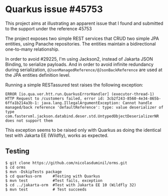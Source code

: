 # Quarkus issue #45753

This project aims at illustrating an apparent issue that I found and submitted 
to the support under the reference 45753

The project exposes two simple REST services that CRUD two simple JPA entities, 
using Panache repositories. The entities maintain a bidirectional one-to-many
relationship.

In order to avoid #29225, I'm using Jackson2, instead of Jakarta JSON Binding, 
to serialize payloads. And in order to avoid infinite redundancy during serialization,
`@JsonManagedReference/@JsonBackReference` are used at the JPA entities definition
level.

Running a simple RESTassured test raises the following exception:

    ERROR [io.qua.ver.htt.run.QuarkusErrorHandler] (executor-thread-1) HTTP Request to /customers failed, error id: 3cb2f243-8560-4e34-865b-6ffa1b214a3b-1: java.lang.IllegalArgumentException: Cannot handle managed/back reference 'defaultReference': type: value deserializer of type com.fasterxml.jackson.databind.deser.std.UntypedObjectDeserializerNR does not support them

This exception seems to be raised only with Quarkus as doing the identical test 
with Jakarta EE (Wildfly), works as expected.

## Testing

    $ git clone https://github.com/nicolasduminil/orms.git
    $ cd orms
    $ mvn -DskipTests package
    $ cd quarkus-orm     #Testing with Quarkus
    $ mvn test           #Test fails, exception 
    $ cd ../jakarta-orm  #Test with Jakarta EE 10 (Wildfly 32)
    $ mvn test           # Test succeeds